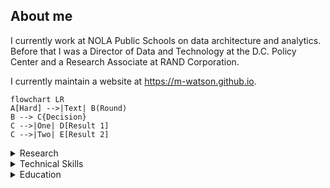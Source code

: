 ## About me
I currently work at NOLA Public Schools on data architecture and analytics. 
Before that I was a Director of Data and Technology at the D.C. Policy Center and
a Research Associate at RAND Corporation.

I currently maintain a website at https://m-watson.github.io.


```mermaid
flowchart LR
A[Hard] -->|Text| B(Round)
B --> C{Decision}
C -->|One| D[Result 1]
C -->|Two| E[Result 2]
```

<details>
<summary markdown="span"> Research </summary>
What type of CTO Does D.C. Need?

Wearable Technologies for Law Enforcement: Multifunctional Vest System Options

Diving into D.C.'s data policy

Direct measurements of multi-photon induced nonlinear lattice dynamics in semiconductors via time-resolved x-ray scattering

Defining the Roles, Responsibilities, and Functions for Data Science Within the Defense Intelligence Agency

A Framework for Programming and Budgeting for Cybersecurity

Thermal conductivity of monolayer molybdenum disulfide obtained from temperature-dependent Raman spectroscopy

Temperature and power dependent photothermal properties of single-layer MoS<sub>2</sub>

EPICS oscilloscope for time-resolved data acquisition

</details>

<details>
  <summary markdown="span"> Technical Skills </summary>
  
  ## Programming Languages
  Python
  
  PHP
  
  Go
  
  HTML/CSS
  JavaScript
  TypeScript
  
  ## Tools
  Wordpress
  
  Salesforce
</details>

<details>
<summary markdown="span"> Education </summary>

## Applied Physics, Professional Science Masters
### Towson University, 2013



## Physics, B.S.
### DePaul University, 2012
Minor in Math

</details>


<!--
**M-Watson/M-Watson** is a ✨ _special_ ✨ repository because its `README.md` (this file) appears on your GitHub profile.

Here are some ideas to get you started:

- 🔭 I’m currently working on ...
- 🌱 I’m currently learning ...
- 👯 I’m looking to collaborate on ...
- 🤔 I’m looking for help with ...
- 💬 Ask me about ...
- 📫 How to reach me: ...
- 😄 Pronouns: ...
- ⚡ Fun fact: ...
-->
